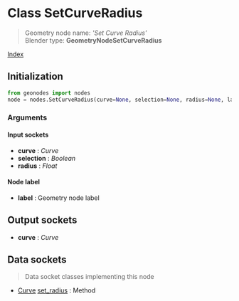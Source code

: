 
# Class SetCurveRadius

> Geometry node name: _'Set Curve Radius'_<br>Blender type:  **GeometryNodeSetCurveRadius**


[Index](/docs/index.md)

## Initialization


```python
from geonodes import nodes
node = nodes.SetCurveRadius(curve=None, selection=None, radius=None, label=None)
```


### Arguments


#### Input sockets



- **curve** : _Curve_
- **selection** : _Boolean_
- **radius** : _Float_



#### Node label



- **label** : Geometry node label



## Output sockets



- **curve** : _Curve_



## Data sockets

> Data socket classes implementing this node




- [Curve](../sockets/Curve.md) [set_radius](../sockets/Curve.md#set_radius) : Method


